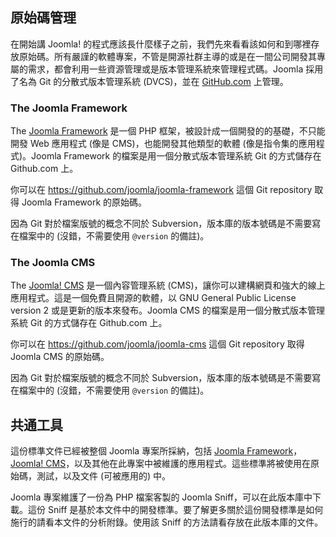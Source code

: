 ##  原始碼管理

在開始講 Joomla! 的程式應該長什麼樣子之前，我們先來看看該如何和到哪裡存放原始碼。所有嚴謹的軟體專案，不管是開源社群主導的或是在一間公司開發其專屬的需求，都會利用一些資源管理或是版本管理系統來管理程式碼。Joomla 採用了名為 Git 的分散式版本管理系統 (DVCS)，並在 [GitHub.com](http://github.com) 上管理。

### The Joomla Framework

The [Joomla Framework](https://github.com/joomla/joomla-framework) 是一個 PHP 框架，被設計成一個開發的的基礎，不只能開發 Web 應用程式 (像是 CMS)，也能開發其他類型的軟體 (像是指令集的應用程式)。Joomla Framework 的檔案是用一個分散式版本管理系統 Git 的方式儲存在 Github.com 上。

你可以在 https://github.com/joomla/joomla-framework 這個 Git repository 取得 Joomla Framework 的原始碼。

因為 Git 對於檔案版號的概念不同於 Subversion，版本庫的版本號碼是不需要寫在檔案中的 (沒錯，不需要使用 `@version` 的備註)。

### The Joomla CMS

The [Joomla! CMS](https://github.com/joomla/joomla-cms) 是一個內容管理系統 (CMS)，讓你可以建構網頁和強大的線上應用程式。這是一個免費且開源的軟體，以 GNU General Public License version 2 或是更新的版本來發布。Joomla CMS 的檔案是用一個分散式版本管理系統 Git 的方式儲存在 Github.com 上。

你可以在 https://github.com/joomla/joomla-cms 這個 Git repository 取得 Joomla CMS 的原始碼。

因為 Git 對於檔案版號的概念不同於 Subversion，版本庫的版本號碼是不需要寫在檔案中的 (沒錯，不需要使用 `@version` 的備註)。

## 共通工具

這份標準文件已經被整個 Joomla 專案所採納，包括 [Joomla Framework](https://github.com/joomla/joomla-framework)，[Joomla! CMS](https://github.com/joomla/joomla-cms)，以及其他在此專案中被維護的應用程式。這些標準將被使用在原始碼，測試，以及文件 (可被應用的) 中。

Joomla 專案維護了一份為 PHP 檔案客製的 Joomla Sniff，可以在此版本庫中下載。這份 Sniff 是基於本文件中的開發標準。要了解更多關於這份開發標準是如何施行的請看本文件的分析附錄。使用該 Sniff 的方法請看存放在此版本庫的文件。
